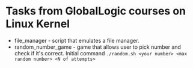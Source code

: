 # Tasks from GlobalLogic courses on Linux Kernel

- file_manager - script that emulates a file manager.
- random_number_game - game that allows user to pick number and check if it's correct.
	Initial command `./random.sh <your number> <max random number> <N of attempts>`
